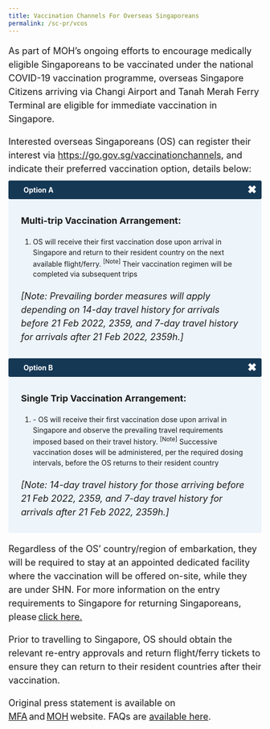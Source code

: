 ```yaml
---
title: Vaccination Channels For Overseas Singaporeans
permalink: /sc-pr/vcos
---
```

<p style="font-size:18px; margin-bottom:10px; line-height:1.5;">As part of MOH’s ongoing efforts to encourage medically eligible Singaporeans to be vaccinated under the national COVID-19 vaccination programme, overseas Singapore Citizens arriving via Changi Airport and Tanah Merah Ferry Terminal are eligible for immediate vaccination in Singapore.</p>

<p style="font-size:18px; margin-bottom:10px; line-height:1.5;">Interested overseas Singaporeans (OS) can register their interest via <a href="https://go.gov.sg/vaccinationchannels" target="_blank">https://go.gov.sg/vaccinationchannels</a>, and indicate their preferred vaccination option, details below:</p>

<html>

<head>
<meta charset="utf-8">
<title>Test Accordion</title>

<style>

input {
    display: none;
}

label {
    display: block;    
    padding: 10px 30px;
    margin: 0 0 1px 0;
    cursor: pointer;
    background: #153855;
    border-radius: 3px;
    color: #FFF;
    transition: ease .5s;
	position: relative;
}

label:hover {
    background: #346f9e;
}

label::after {
	font-family: "Font Awesome 5 Free";
	content: '\271A';
	font-weight: bold;
	font-size: 22px;
	position: absolute;
	right: 10px;
	top: 6px;
}

input:checked + label::after {
	content: '\2716';
}

.content {
    background: #FFFFFF;
    padding: 10px 25px;
    margin: 0 0 1px 0;
    border-radius: 3px;
}

input + label + .content {
    display: none;
}
	
input + label + #scpr {
    display: block;
}
	
input:checked + label + #scpr {
    display: none;
}
	
input + label + #ltph {
    display: block;
}
	
input:checked + label + #ltph {
    display: none;
}	

input:checked + label + .content {
    display: block;
}
	
.test2::after {
	font-family: "Font Awesome 5 Free";
	content: '\2716';
	font-weight: bold;
	font-size: 22px;
	position: absolute;
	right: 10px;
	top: 6px;
}

.test1:checked + label::after {
	content: '\271A';
}

	
</style>
</head>
<body>
<input class="test1" type="checkbox" id="title6" />
<label class="test2" for="title6"><b>Option A</b></label>

<div id="scpr" class="content" style="background-color:#edf4fa;">	
<p style="line-height:1.5; font-size:18px; "><b>Multi-trip Vaccination Arrangement:</b><ol style="margin-top:15px;">
<li style="line-height:1.5;">OS will receive their first vaccination dose upon arrival in Singapore and return to their resident country on the next available flight/ferry. <sup>[Note]</sup> Their vaccination regimen will be completed via subsequent trips</li></ol>									    
</p>
<p style="line-height:1.5; font-size:18px; margin-top:20px; "><i>[Note: Prevailing border measures will apply depending on 14-day travel history for arrivals before 21 Feb 2022, 2359, and 7-day travel history for arrivals after 21 Feb 2022, 2359h.]</i></p>
	</div>
	
<input class="test1" type="checkbox" id="title7"/>
<label class="test2" for="title7"><b>Option B</b></label>

<div id="ltph" class="content" style="background-color:#edf4fa;">
	<p style="line-height:1.5; font-size:18px; "><b>Single Trip Vaccination Arrangement:</b><ol style="margin-top:15px;">
<li style="line-height:1.5;">-	OS will receive their first vaccination dose upon arrival in Singapore and observe the prevailing travel requirements imposed based on their travel history. <sup>[Note]</sup> Successive vaccination doses will be administered, per the required dosing intervals, before the OS returns to their resident country</li></ol>					
</p>
<p style="line-height:1.5; font-size:18px; margin-top:20px; "><i>[Note: 14-day travel history for those arriving before 21 Feb 2022, 2359, and 7-day travel history for arrivals after 21 Feb 2022, 2359h.]</i></p>
	</div>
</body>
</html>

<p style="font-size:18px; margin-bottom:10px; line-height:1.5;">Regardless of the OS’ country/region of embarkation, they will be required to stay at an appointed dedicated facility where the vaccination will be offered on-site, while they are under SHN. For more information on the entry requirements to Singapore for returning Singaporeans, please <a href="/sc-pr/overview" target="_blank">click here.</a></p>							     
							     
<p style="font-size:18px; margin-bottom:10px; line-height:1.5;">Prior to travelling to Singapore, OS should obtain the relevant re-entry approvals and return flight/ferry tickets to ensure they can return to their resident countries after their vaccination. </p>
							       
<p style="font-size:18px; margin-bottom:10px; line-height:1.5;">Original press statement is available on <a href="https://www.mfa.gov.sg/Newsroom/Press-Statements-Transcripts-and-Photos/2021/09/20210911-COVID-19-Vaccination-Channels-for-Overseas-Singaporeans" target="_blank">MFA</a> and <a href="https://www.moh.gov.sg/news-highlights/details/covid-19-vaccination-channels-for-overseas-singaporeans_11Sep2021" target="_blank">MOH</a> website. FAQs are <a href="https://www.moh.gov.sg/covid-19/vaccination/faqs---vaccination-channels-for-overseas-singaporeans" target="_blank">available here</a>.</p>
